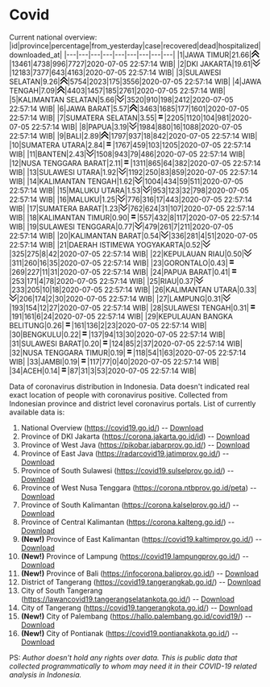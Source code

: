 # Covid
Current national overview:
|id|province|percentage|from_yesterday|case|recovered|dead|hospitalized|downloaded_at|
|---|---|---|---|---|---|---|---|---|
|1|JAWA TIMUR|21.66|![up](https://github.com/ariefrachmannn/covid/raw/master/img/rsz_img_186982.png)|13461|4738|996|7727|2020-07-05 22:57:14 WIB|
|2|DKI JAKARTA|19.61|![down](https://github.com/ariefrachmannn/covid/raw/master/img/rsz_down.png)|12183|7377|643|4163|2020-07-05 22:57:14 WIB|
|3|SULAWESI SELATAN|9.26|![up](https://github.com/ariefrachmannn/covid/raw/master/img/rsz_img_186982.png)|5754|2023|175|3556|2020-07-05 22:57:14 WIB|
|4|JAWA TENGAH|7.09|![up](https://github.com/ariefrachmannn/covid/raw/master/img/rsz_img_186982.png)|4403|1457|185|2761|2020-07-05 22:57:14 WIB|
|5|KALIMANTAN SELATAN|5.66|![down](https://github.com/ariefrachmannn/covid/raw/master/img/rsz_down.png)|3520|910|198|2412|2020-07-05 22:57:14 WIB|
|6|JAWA BARAT|5.57|![up](https://github.com/ariefrachmannn/covid/raw/master/img/rsz_img_186982.png)|3463|1685|177|1601|2020-07-05 22:57:14 WIB|
|7|SUMATERA SELATAN|3.55|![equal](https://github.com/ariefrachmannn/covid/raw/master/img/rsz_equal.png)|2205|1120|104|981|2020-07-05 22:57:14 WIB|
|8|PAPUA|3.19|![down](https://github.com/ariefrachmannn/covid/raw/master/img/rsz_down.png)|1984|880|16|1088|2020-07-05 22:57:14 WIB|
|9|BALI|2.89|![up](https://github.com/ariefrachmannn/covid/raw/master/img/rsz_img_186982.png)|1797|937|18|842|2020-07-05 22:57:14 WIB|
|10|SUMATERA UTARA|2.84|![equal](https://github.com/ariefrachmannn/covid/raw/master/img/rsz_equal.png)|1767|459|103|1205|2020-07-05 22:57:14 WIB|
|11|BANTEN|2.43|![down](https://github.com/ariefrachmannn/covid/raw/master/img/rsz_down.png)|1508|943|79|486|2020-07-05 22:57:14 WIB|
|12|NUSA TENGGARA BARAT|2.11|![equal](https://github.com/ariefrachmannn/covid/raw/master/img/rsz_equal.png)|1311|865|64|382|2020-07-05 22:57:14 WIB|
|13|SULAWESI UTARA|1.92|![down](https://github.com/ariefrachmannn/covid/raw/master/img/rsz_down.png)|1192|250|83|859|2020-07-05 22:57:14 WIB|
|14|KALIMANTAN TENGAH|1.62|![down](https://github.com/ariefrachmannn/covid/raw/master/img/rsz_down.png)|1004|434|59|511|2020-07-05 22:57:14 WIB|
|15|MALUKU UTARA|1.53|![down](https://github.com/ariefrachmannn/covid/raw/master/img/rsz_down.png)|953|123|32|798|2020-07-05 22:57:14 WIB|
|16|MALUKU|1.25|![down](https://github.com/ariefrachmannn/covid/raw/master/img/rsz_down.png)|776|316|17|443|2020-07-05 22:57:14 WIB|
|17|SUMATERA BARAT|1.23|![down](https://github.com/ariefrachmannn/covid/raw/master/img/rsz_down.png)|762|624|31|107|2020-07-05 22:57:14 WIB|
|18|KALIMANTAN TIMUR|0.90|![equal](https://github.com/ariefrachmannn/covid/raw/master/img/rsz_equal.png)|557|432|8|117|2020-07-05 22:57:14 WIB|
|19|SULAWESI TENGGARA|0.77|![down](https://github.com/ariefrachmannn/covid/raw/master/img/rsz_down.png)|479|261|7|211|2020-07-05 22:57:14 WIB|
|20|KALIMANTAN BARAT|0.54|![down](https://github.com/ariefrachmannn/covid/raw/master/img/rsz_down.png)|336|281|4|51|2020-07-05 22:57:14 WIB|
|21|DAERAH ISTIMEWA YOGYAKARTA|0.52|![down](https://github.com/ariefrachmannn/covid/raw/master/img/rsz_down.png)|325|275|8|42|2020-07-05 22:57:14 WIB|
|22|KEPULAUAN RIAU|0.50|![down](https://github.com/ariefrachmannn/covid/raw/master/img/rsz_down.png)|311|260|16|35|2020-07-05 22:57:14 WIB|
|23|GORONTALO|0.43|![equal](https://github.com/ariefrachmannn/covid/raw/master/img/rsz_equal.png)|269|227|11|31|2020-07-05 22:57:14 WIB|
|24|PAPUA BARAT|0.41|![equal](https://github.com/ariefrachmannn/covid/raw/master/img/rsz_equal.png)|253|171|4|78|2020-07-05 22:57:14 WIB|
|25|RIAU|0.37|![down](https://github.com/ariefrachmannn/covid/raw/master/img/rsz_down.png)|233|205|10|18|2020-07-05 22:57:14 WIB|
|26|KALIMANTAN UTARA|0.33|![down](https://github.com/ariefrachmannn/covid/raw/master/img/rsz_down.png)|206|174|2|30|2020-07-05 22:57:14 WIB|
|27|LAMPUNG|0.31|![down](https://github.com/ariefrachmannn/covid/raw/master/img/rsz_down.png)|193|154|12|27|2020-07-05 22:57:14 WIB|
|28|SULAWESI TENGAH|0.31|![equal](https://github.com/ariefrachmannn/covid/raw/master/img/rsz_equal.png)|191|161|6|24|2020-07-05 22:57:14 WIB|
|29|KEPULAUAN BANGKA BELITUNG|0.26|![equal](https://github.com/ariefrachmannn/covid/raw/master/img/rsz_equal.png)|161|136|2|23|2020-07-05 22:57:14 WIB|
|30|BENGKULU|0.22|![equal](https://github.com/ariefrachmannn/covid/raw/master/img/rsz_equal.png)|137|94|13|30|2020-07-05 22:57:14 WIB|
|31|SULAWESI BARAT|0.20|![equal](https://github.com/ariefrachmannn/covid/raw/master/img/rsz_equal.png)|124|85|2|37|2020-07-05 22:57:14 WIB|
|32|NUSA TENGGARA TIMUR|0.19|![equal](https://github.com/ariefrachmannn/covid/raw/master/img/rsz_equal.png)|118|54|1|63|2020-07-05 22:57:14 WIB|
|33|JAMBI|0.19|![equal](https://github.com/ariefrachmannn/covid/raw/master/img/rsz_equal.png)|117|77|0|40|2020-07-05 22:57:14 WIB|
|34|ACEH|0.14|![equal](https://github.com/ariefrachmannn/covid/raw/master/img/rsz_equal.png)|87|31|3|53|2020-07-05 22:57:14 WIB|

Data of coronavirus distribution in Indonesia. Data doesn't indicated real exact location of people with coronavirus positive. Collected from Indonesian province and district level coronavirus portals. List of currently available data is:
1. National Overview (https://covid19.go.id/) -- [Download](https://www.dropbox.com/s/66ly270fw4y76fx/covid_nasional.csv?dl=0)
2. Province of DKI Jakarta (https://corona.jakarta.go.id/id) -- [Download](https://riwayat-file-covid-19-dki-jakarta-jakartagis.hub.arcgis.com/)
3. Province of West Java (https://pikobar.jabarprov.go.id/) -- [Download](https://www.dropbox.com/s/alg0zp60fylq6cn/covid_jabar.csv?dl=0)
4. Province of East Java (https://radarcovid19.jatimprov.go.id/) -- [Download](https://www.dropbox.com/sh/e7vtgcnl4ckbvr4/AADo9UMRDZvrhHn66qTHZOvNa?dl=0)
5. Province of South Sulawesi (https://covid19.sulselprov.go.id/) -- [Download](https://www.dropbox.com/s/z5ek23lwcztj7z7/covid_sulsel.csv?dl=0)
6. Province of West Nusa Tenggara (https://corona.ntbprov.go.id/peta) -- [Download](https://www.dropbox.com/s/4p2k93n42xx0c00/covid_ntb.csv?dl=0)
7. Province of South Kalimantan (https://corona.kalselprov.go.id/) -- [Download](https://www.dropbox.com/sh/7aa2kvz8lb04pzz/AADH1Oj5oFMw2mp-D3JStPRsa?dl=0)
8. Province of Central Kalimantan (https://corona.kalteng.go.id/) -- [Download](https://www.dropbox.com/s/9q01v5r3ys2ozk4/covid_kalteng.csv?dl=0)
9. **(New!)** Province of East Kalimantan (https://covid19.kaltimprov.go.id/) -- [Download](https://www.dropbox.com/sh/qhpxj532nm80goa/AAB6ek_fp1__ieTR0TFQpfIga?dl=0)
10. **(New!)** Province of Lampung (https://covid19.lampungprov.go.id/) -- [Download](https://www.dropbox.com/s/ecuew6oa9kzwqwx/covid_lampung.csv?dl=0)
11. **(New!)** Province of Bali (https://infocorona.baliprov.go.id/) -- [Download](https://www.dropbox.com/sh/iceiwun4ufttmiu/AAC7dSRMpfTjPI1Lfzw-LeCUa?dl=0)
12. District of Tangerang (https://covid19.tangerangkab.go.id/) -- [Download](https://www.dropbox.com/sh/yxovyy6sy5bnz4p/AACZzVHinisKmz8oQWyQJ3nua?dl=0)
13. City of South Tangerang (https://lawancovid19.tangerangselatankota.go.id/) -- [Download](https://www.dropbox.com/s/zlvxo4ivswdzmle/covid_tangsel.csv?dl=0)
14. City of Tangerang (https://covid19.tangerangkota.go.id/) -- [Download](https://www.dropbox.com/s/e53224kvdrpjzy0/covid_tangkot.csv?dl=0)
15. **(New!)** City of Palembang (https://hallo.palembang.go.id/covid19/) -- [Download](https://www.dropbox.com/sh/oj17bhwhlpjht9e/AABZEG-OiaSaFvikATDx6coEa?dl=0)
16. **(New!)** City of Pontianak (https://covid19.pontianakkota.go.id/) -- [Download](https://www.dropbox.com/sh/66if3y4ly51j4sh/AADQ-zwLGa7Kz4ZzJgDw2-3na?dl=0)

PS: *Author doesn't hold any rights over data. This is public data that collected programmatically to whom may need it in their COVID-19 related analysis in Indonesia.*
